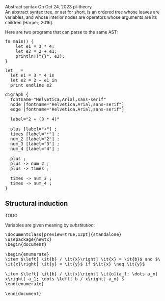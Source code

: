 <post-metadata>
  <post-title>Abstract syntax</post-title>
  <post-date>On Oct 24, 2023</post-date>
  <post-tags>pl-theory</post-tags>
</post-metadata>
<div id="post-excerpt">
An abstract syntax tree, or ast for short, is an ordered tree whose leaves are
variables, and whose interior nodes are operators whose arguments are its
children [Harper; 2016].
</div>

Here are two programs that can parse to the same AST:

<pre class="language-rust">
fn main() {
    let e1 = 3 * 4;
    let e2 = 2 + e1;
    println!("{}", e2);
}
</pre>

<pre class="language-ocaml">
let _ =
  let e1 = 3 * 4 in
  let e2 = 2 + e1 in
  print_endline e2
</pre>

<pre class="graphviz">
digraph {
  fontname="Helvetica,Arial,sans-serif"
  node [fontname="Helvetica,Arial,sans-serif"]
  edge [fontname="Helvetica,Arial,sans-serif"]

  label="2 + (3 * 4)"

  plus [label="+"] ;
  times [label="*"] ;
  num_2 [label="2"] ;
  num_3 [label="3"] ;
  num_4 [label="4"] ;

  plus ;
  plus -> num_2 ;
  plus -> times ;

  times -> num_3 ;
  times -> num_4 ;
}
</pre>

## Structural induction

TODO

Variables are given meaning by *substitution*:

<pre class="display-math">
\documentclass[preview=true,12pt]{standalone}
\usepackage{newtx}
\begin{document}

\begin{enumerate}
\item $\left[ \it{b} / \it{x}\right] \it{x} = \it{b}$ and $\left[ \it{b} /
\it{x}\right] \it{y} = \it{y}$ if $\it{x} \neq \it{y}$

\item $\left[ \it{b} / \it{x}\right] \it{o}(a_1; \dots a_n) = o(\left[ b /
x\right] a_1; \dots \left[ b / x\right] a_n) $
\end{enumerate}

\end{document}
</pre>
